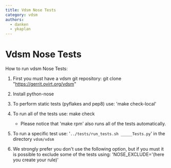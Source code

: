 ```yaml
---
title: Vdsm Nose Tests
category: vdsm
authors:
  - danken
  - ykaplan
---
```


# Vdsm Nose Tests

How to run vdsm Nose Tests:

1.  First you must have a vdsm git repository:
        git clone "https://gerrit.ovirt.org/vdsm"

2.  Install python-nose
3.  To perform static tests (pyflakes and pep8) use: 'make check-local'
4.  To run all of the tests use:
        make check

    -   Please notice that 'make rpm' also runs all of the tests automatically.

5.  To run a specific test use: '`../tests/run_tests.sh _____Tests.py`' in the directory `vdsm/vdsm`
6.  We strongly prefer you don't use the following option, but if you must it is possible to exclude some of the tests using: 'NOSE_EXCLUDE='(here you create your rule)'

